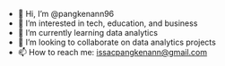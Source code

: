 - 👋 Hi, I’m @pangkenann96
- 👀 I’m interested in tech, education, and business
- 🌱 I’m currently learning data analytics
- 💞️ I’m looking to collaborate on data analytics projects
- 📫 How to reach me: issacpangkenann@gmail.com

<!---
pangkenann96/pangkenann96 is a ✨ special ✨ repository because its `README.md` (this file) appears on your GitHub profile.
You can click the Preview link to take a look at your changes.
--->

